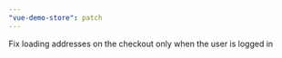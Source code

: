 ```yaml
---
"vue-demo-store": patch
---
```


Fix loading addresses on the checkout only when the user is logged in
